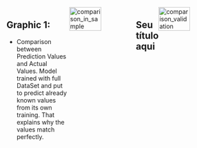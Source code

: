 <div style="display: flex; justify-content: center;">
<div class="texto-titulo">
      
## Graphic 1:
* Comparison between Prediction Values and Actual Values. Model trained with full DataSet and put to predict already known values from its own training. That explains why the values match perfectly.

</div>
      <img style="width: 48%;" alt="comparison_in_sample" src="https://github.com/user-attachments/assets/f2df2f7f-c1d8-46fd-a93e-42f3857794e7" />
<div class="texto-titulo">
            
## Seu título aqui
            
</div>
      <img style="width: 48%;" alt="comparison_validation" src="https://github.com/user-attachments/assets/4d125f16-ce47-40dd-9092-21abf88b4cb2" />
</div>
